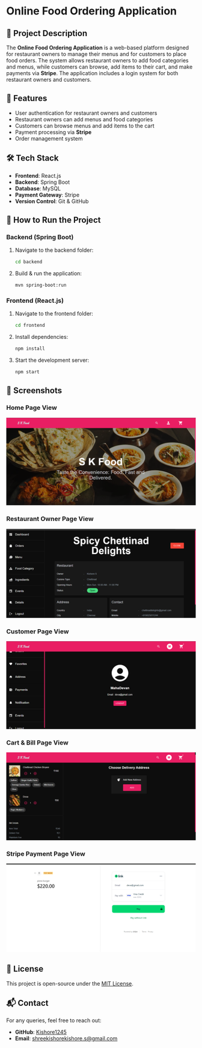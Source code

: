 
# Online Food Ordering Application

## 📌 Project Description
The **Online Food Ordering Application** is a web-based platform designed for restaurant owners to manage their menus and for customers to place food orders. The system allows restaurant owners to add food categories and menus, while customers can browse, add items to their cart, and make payments via **Stripe**. The application includes a login system for both restaurant owners and customers.

## 🚀 Features
- User authentication for restaurant owners and customers
- Restaurant owners can add menus and food categories
- Customers can browse menus and add items to the cart
- Payment processing via **Stripe**
- Order management system

## 🛠️ Tech Stack
- **Frontend**: React.js
- **Backend**: Spring Boot
- **Database**: MySQL
- **Payment Gateway**: Stripe
- **Version Control**: Git & GitHub

## 🔧 How to Run the Project
### Backend (Spring Boot)
1. Navigate to the backend folder:
   ```sh
   cd backend
   ```
2. Build & run the application:
   ```sh
   mvn spring-boot:run
   ```

### Frontend (React.js)
1. Navigate to the frontend folder:
   ```sh
   cd frontend
   ```
2. Install dependencies:
   ```sh
   npm install
   ```
3. Start the development server:
   ```sh
   npm start
   ```

## 📸 Screenshots

### Home Page View
![Home Page Screenshot](images/ProjectImage/Screenshot1.png)

### Restaurant Owner Page View
![Restaurant Owner Page Screenshot](images/ProjectImage/Screenshot2.png)

### Customer Page View
![Customer Page Screenshot](images/ProjectImage/Screenshot3.png)

### Cart & Bill Page View
![Cart & Bill Page Screenshot](images/ProjectImage/Screenshot4.png)

### Stripe Payment Page View
![Stripe Payment Page Screenshot](images/ProjectImage/Screenshot5.png)

## 📜 License
This project is open-source under the [MIT License](LICENSE).


## 📬 Contact
For any queries, feel free to reach out:
- **GitHub**: [Kishore1245](https://github.com/Kishore1245)
- **Email**: shreekishorekishore.s@gmail.com

